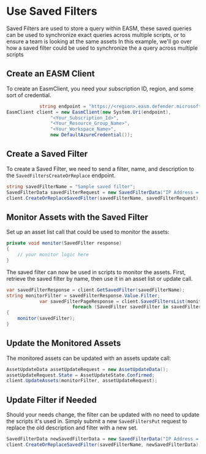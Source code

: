 # Use Saved Filters

Saved Filters are used to store a query within EASM, these saved queries can be used to synchronize exact queries across multiple scripts, or to ensure a team is looking at the same assets
In this example, we'll go over how a saved filter could be used to synchronize the a query across multiple scripts

## Create an EASM Client

To create an EasmClient, you need your subscription ID, region, and some sort of credential.

```C# Snippet:Sample4_SavedFilters_Create_Client
            string endpoint = "https://<region>.easm.defender.microsoft.com";
EasmClient client = new EasmClient(new System.Uri(endpoint),
                "<Your_Subscription_Id>",
                "<Your_Resource_Group_Name>",
                "<Your_Workspace_Name>",
                new DefaultAzureCredential());
```

## Create a Saved Filter

To create a Saved Filter, we need to send a filter, name, and description to the `SavedFiltersCreateOrReplace` endpoint.

```C# Snippet:Sample4_SavedFilters_Create_Saved_Filter
string savedFilterName = "Sample saved filter";
SavedFilterData savedFilterRequest = new SavedFilterData("IP Address = 1.1.1.1", "Monitored Addresses");
client.CreateOrReplaceSavedFilter(savedFilterName, savedFilterRequest);
```

## Monitor Assets with the Saved Filter

Set up an asset list call that could be used to monitor the assets:

```C# Snippet:Sample4_SavedFilters_Monitor
private void monitor(SavedFilter response)
{
    // your monitor logic here
}
```

The saved filter can now be used in scripts to monitor the assets. First, retrieve the saved filter by name, then use it in an asset list or update call.

```C# Snippet:Sample4_SavedFilters_Monitor_Assets
var savedFilterResponse = client.GetSavedFilter(savedFilterName);
string monitorFilter = savedFilterResponse.Value.Filter;
            var savedFilterPageResponse = client.SavedFiltersList(monitorFilter);
                        foreach (SavedFilter savedFilter in savedFilterPageResponse)
{
    monitor(savedFilter);
}
```

## Update the Monitored Assets


The monitored assets can be updated with an assets update call:

```C# Snippet:Sample4_SavedFilters_Update_Monitored_Assets
AssetUpdateData assetUpdateRequest = new AssetUpdateData();
assetUpdateRequest.State = AssetUpdateState.Confirmed;
client.UpdateAssets(monitorFilter, assetUpdateRequest);
```


## Update Filter if Needed

Should your needs change, the filter can be updated with no need to update the scripts it's used in. Simply submit a new `SavedFiltersPut` request to replace the old description and filter with a new set.

```C# Snippet:Sample4_SavedFilters_New_Saved_Filter
SavedFilterData newSavedFilterData = new SavedFilterData("IP Address = 0.0.0.0", "Monitoring Addresses");
client.CreateOrReplaceSavedFilter(savedFilterName, newSavedFilterData);
```